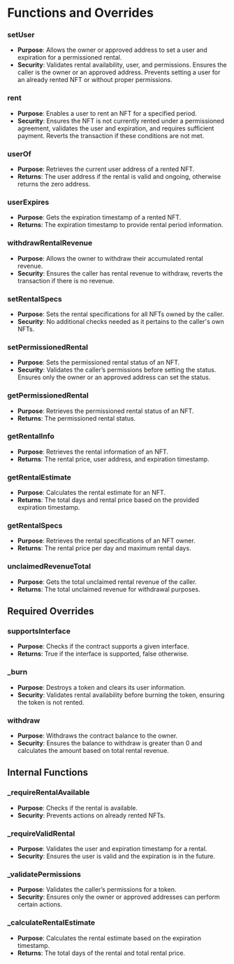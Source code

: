 # Functions and Overrides

### setUser

- **Purpose**: Allows the owner or approved address to set a user and expiration for a permissioned rental.
- **Security**: Validates rental availability, user, and permissions. Ensures the caller is the owner or an approved address. Prevents setting a user for an already rented NFT or without proper permissions.

### rent

- **Purpose**: Enables a user to rent an NFT for a specified period.
- **Security**: Ensures the NFT is not currently rented under a permissioned agreement, validates the user and expiration, and requires sufficient payment. Reverts the transaction if these conditions are not met.

### userOf

- **Purpose**: Retrieves the current user address of a rented NFT.
- **Returns**: The user address if the rental is valid and ongoing, otherwise returns the zero address.

### userExpires

- **Purpose**: Gets the expiration timestamp of a rented NFT.
- **Returns**: The expiration timestamp to provide rental period information.

### withdrawRentalRevenue

- **Purpose**: Allows the owner to withdraw their accumulated rental revenue.
- **Security**: Ensures the caller has rental revenue to withdraw, reverts the transaction if there is no revenue.

### setRentalSpecs

- **Purpose**: Sets the rental specifications for all NFTs owned by the caller.
- **Security**: No additional checks needed as it pertains to the caller's own NFTs.

### setPermissionedRental

- **Purpose**: Sets the permissioned rental status of an NFT.
- **Security**: Validates the caller’s permissions before setting the status. Ensures only the owner or an approved address can set the status.

### getPermissionedRental

- **Purpose**: Retrieves the permissioned rental status of an NFT.
- **Returns**: The permissioned rental status.

### getRentalInfo

- **Purpose**: Retrieves the rental information of an NFT.
- **Returns**: The rental price, user address, and expiration timestamp.

### getRentalEstimate

- **Purpose**: Calculates the rental estimate for an NFT.
- **Returns**: The total days and rental price based on the provided expiration timestamp.

### getRentalSpecs

- **Purpose**: Retrieves the rental specifications of an NFT owner.
- **Returns**: The rental price per day and maximum rental days.

### unclaimedRevenueTotal

- **Purpose**: Gets the total unclaimed rental revenue of the caller.
- **Returns**: The total unclaimed revenue for withdrawal purposes.

## Required Overrides

### supportsInterface

- **Purpose**: Checks if the contract supports a given interface.
- **Returns**: True if the interface is supported, false otherwise.

### _burn

- **Purpose**: Destroys a token and clears its user information.
- **Security**: Validates rental availability before burning the token, ensuring the token is not rented.

### withdraw

- **Purpose**: Withdraws the contract balance to the owner.
- **Security**: Ensures the balance to withdraw is greater than 0 and calculates the amount based on total rental revenue.

## Internal Functions

### _requireRentalAvailable

- **Purpose**: Checks if the rental is available.
- **Security**: Prevents actions on already rented NFTs.

### _requireValidRental

- **Purpose**: Validates the user and expiration timestamp for a rental.
- **Security**: Ensures the user is valid and the expiration is in the future.

### _validatePermissions

- **Purpose**: Validates the caller’s permissions for a token.
- **Security**: Ensures only the owner or approved addresses can perform certain actions.

### _calculateRentalEstimate

- **Purpose**: Calculates the rental estimate based on the expiration timestamp.
- **Returns**: The total days of the rental and total rental price.
